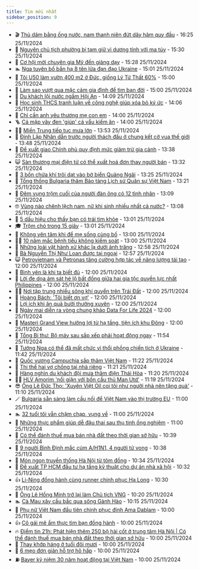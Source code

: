 ```yaml
---
title: Tim mới nhất
sidebar_position: 9
---
```


<!-- vnexpress-tin-moi-nhat:START -->
- 🎬 [Thủ dâm bằng ống nước, nam thanh niên đứt dây hãm quy đầu](https://vnexpress.net/thu-dam-bang-ong-nuoc-nam-thanh-nien-dut-day-ham-quy-dau-4820261.html) - 16:25 25/11/2024
- 🐎 [Nguyên chủ tịch phường bị tạm giữ vì dương tính với ma túy](https://vnexpress.net/nguyen-chu-tich-phuong-bi-tam-giu-vi-duong-tinh-voi-ma-tuy-4820253.html) - 15:30 25/11/2024
- 🦍 [Cơ hội mời chuyên gia Mỹ đến giảng dạy](https://vnexpress.net/co-hoi-moi-chuyen-gia-my-den-giang-day-4818684.html) - 15:28 25/11/2024
- 🏊 [Nga tuyên bố bắn hạ 8 tên lửa đạn đạo Ukraine](https://vnexpress.net/nga-tuyen-bo-ban-ha-8-ten-lua-dan-dao-ukraine-4820274.html) - 15:01 25/11/2024
- 🎊 [Tôi U50 làm vườn 400 m2 ở Đức, giống Lý Tử Thất 60%](https://vnexpress.net/toi-u50-lam-vuon-400-m2-o-duc-giong-ly-tu-that-60-4820224.html) - 15:00 25/11/2024
- 🎃 [Làm sao vượt qua mặc cảm gia đình để tìm bạn đời](https://vnexpress.net/lam-sao-vuot-qua-mac-cam-gia-dinh-de-tim-ban-doi-4820166.html) - 15:00 25/11/2024
- 🧰 [Du khách lội nước ngắm Hội An](https://vnexpress.net/du-khach-loi-nuoc-ngam-hoi-an-4820271.html) - 14:09 25/11/2024
- 🔭 [Học sinh THCS tranh luận về công nghệ giúp xóa bỏ ký ức](https://vnexpress.net/hoc-sinh-thcs-tranh-luan-ve-cong-nghe-giup-xoa-bo-ky-uc-4819841.html) - 14:06 25/11/2024
- 🫶 [Chỉ cần anh yêu thương mẹ con em](https://vnexpress.net/chi-can-anh-yeu-thuong-me-con-em-4820081.html) - 14:00 25/11/2024
- 🪜 [Cá mập vây đen &#39;giúp&#39; cá vẩu kiếm ăn](https://vnexpress.net/ca-map-vay-den-giup-ca-vau-kiem-an-4819884.html) - 14:00 25/11/2024
- 👨‍🏫 [Miền Trung tiếp tục mưa lớn](https://vnexpress.net/mien-trung-tiep-tuc-mua-lon-4820230.html) - 13:53 25/11/2024
- 🎊 [Đinh Lập Nhân dẫn trước người thách đấu ở chung kết cờ vua thế giới](https://vnexpress.net/dinh-lap-nhan-dan-truoc-nguoi-thach-dau-o-chung-ket-co-vua-the-gioi-4820270.html) - 13:48 25/11/2024
- 🎊 [Đề xuất giao Chính phủ quy định mức giảm trừ gia cảnh](https://vnexpress.net/de-xuat-giao-chinh-phu-quy-dinh-muc-giam-tru-gia-canh-4820264.html) - 13:38 25/11/2024
- 😺 [Sàn thương mại điện tử có thể xuất hoá đơn thay người bán](https://vnexpress.net/san-thuong-mai-dien-tu-co-the-xuat-hoa-don-thay-nguoi-ban-4820242.html) - 13:32 25/11/2024
- 🐘 [3 bồn chứa khí trôi dạt vào bờ biển Quảng Ngãi](https://vnexpress.net/3-bon-chua-khi-troi-dat-vao-bo-bien-quang-ngai-4820266.html) - 13:25 25/11/2024
- 🌁 [Tổng thống Bulgaria thăm Bảo tàng Lịch sử Quân sự Việt Nam](https://vnexpress.net/tong-thong-bulgaria-tham-bao-tang-lich-su-quan-su-viet-nam-4820267.html) - 13:21 25/11/2024
- 🐲 [Đêm vụng trộm cuối của người đàn ông có 12 tình nhân](https://vnexpress.net/dem-vung-trom-cuoi-cua-nguoi-dan-ong-co-12-tinh-nhan-4820228.html) - 13:09 25/11/2024
- 🤓 [Vùng nào chênh lệch nam, nữ khi sinh nhiều nhất cả nước?](https://vnexpress.net/vung-nao-chenh-lech-nam-nu-khi-sinh-nhieu-nhat-ca-nuoc-4820237.html) - 13:08 25/11/2024
- 💪 [5 dấu hiệu cho thấy bạn có trái tim khỏe](https://vnexpress.net/5-dau-hieu-cho-thay-ban-co-trai-tim-khoe-4818866.html) - 13:01 25/11/2024
- 🎓 [Trộm chó trong 15 giây](https://vnexpress.net/trom-cho-trong-15-giay-4820233.html) - 13:01 25/11/2024
- 🫣 [Không yên tâm khi để mẹ sống cùng bố](https://vnexpress.net/khong-yen-tam-khi-de-me-song-cung-bo-4818795.html) - 13:00 25/11/2024
- 🧑‍💻 [10 năm mắc bệnh tiểu không kiểm soát](https://vnexpress.net/10-nam-mac-benh-tieu-khong-kiem-soat-4820179.html) - 13:00 25/11/2024
- 🐲 [Những loài vật hành xử khác lạ dưới ánh trăng](https://vnexpress.net/nhung-loai-vat-hanh-xu-khac-la-duoi-anh-trang-4820226.html) - 12:58 25/11/2024
- 🌝 [Bà Nguyễn Thị Như Loan được tại ngoại](https://vnexpress.net/ba-nguyen-thi-nhu-loan-duoc-tai-ngoai-4820260.html) - 12:57 25/11/2024
- 😺 [Petrovietnam và Petronas tăng cường hợp tác về năng lượng tái tạo](https://vnexpress.net/petrovietnam-va-petronas-tang-cuong-hop-tac-ve-nang-luong-tai-tao-4820164.html) - 12:00 25/11/2024
- 🐎 [Bình yên là khi ta biết đủ](https://vnexpress.net/binh-yen-la-khi-ta-biet-du-4819943.html) - 12:00 25/11/2024
- 🎡 [Lời đe dọa ám sát hé lộ bất đồng giữa hai gia tộc quyền lực nhất Philippines](https://vnexpress.net/loi-de-doa-am-sat-he-lo-bat-dong-giua-hai-gia-toc-quyen-luc-nhat-philippines-4819913.html) - 12:00 25/11/2024
- 👨‍🏫 [Nơi tập trung nhiều sông khí quyển trên Trái Đất](https://vnexpress.net/noi-tap-trung-nhieu-song-khi-quyen-tren-trai-dat-4819885.html) - 12:00 25/11/2024
- 🦆 [Hoàng Bách: &#39;Tôi biết ơn vợ&#39;](https://vnexpress.net/hoang-bach-toi-biet-on-vo-4817639.html) - 12:00 25/11/2024
- 🚦 [Lợi ích khi ăn quả bưởi thường xuyên](https://vnexpress.net/loi-ich-khi-an-qua-buoi-thuong-xuyen-4820018.html) - 12:00 25/11/2024
- 💫 [Ngày mai diễn ra vòng chung khảo Data For Life 2024](https://vnexpress.net/ngay-mai-dien-ra-vong-chung-khao-data-for-life-2024-4820014.html) - 12:00 25/11/2024
- 🎉 [Masteri Grand View hưởng lợi từ hạ tầng, tiện ích khu Đông](https://vnexpress.net/masteri-grand-view-huong-loi-tu-ha-tang-tien-ich-khu-dong-4818917.html) - 12:00 25/11/2024
- 🌋 [Tổng Bí thư: Bộ máy sau sắp xếp phải hoạt động ngay](https://vnexpress.net/tong-bi-thu-bo-may-sau-sap-xep-phai-hoat-dong-ngay-4820246.html) - 11:54 25/11/2024
- 🤖 [Tướng Nga có thể đã mất chức vì thổi phồng chiến tích ở Ukraine](https://vnexpress.net/tuong-nga-co-the-da-mat-chuc-vi-thoi-phong-chien-tich-o-ukraine-4820156.html) - 11:42 25/11/2024
- 🦏 [Quốc vương Campuchia sắp thăm Việt Nam](https://vnexpress.net/quoc-vuong-campuchia-sap-tham-viet-nam-4820250.html) - 11:22 25/11/2024
- 🦩 [Thi thể hai vợ chồng tại nhà riêng](https://vnexpress.net/thi-the-hai-vo-chong-tai-nha-rieng-4820254.html) - 11:21 25/11/2024
- 👺 [Hàng nghìn du khách đội mưa thăm điện Thái Hòa](https://vnexpress.net/hang-nghin-du-khach-doi-mua-tham-dien-thai-hoa-4820244.html) - 11:20 25/11/2024
- 🧑‍🏫 [HLV Amorim &#39;nổi giận với bốn cầu thủ Man Utd&#39;](https://vnexpress.net/hlv-amorim-noi-gian-voi-bon-cau-thu-man-utd-4820195.html) - 11:19 25/11/2024
- 😎 [Ông Lê Đức Thọ: &#39;Xuyên Việt Oil coi tôi như người nhà nên tặng quà&#39;](https://vnexpress.net/ong-le-duc-tho-xuyen-viet-oil-coi-toi-nhu-nguoi-nha-nen-tang-qua-4820176.html) - 11:10 25/11/2024
- 🪄 [Bulgaria sẵn sàng làm cầu nối để Việt Nam vào thị trường EU](https://vnexpress.net/bulgaria-san-sang-lam-cau-noi-de-viet-nam-vao-thi-truong-eu-4820212.html) - 11:00 25/11/2024
- 🏊 [32 tuổi tôi vẫn chậm chạp, vụng về](https://vnexpress.net/32-tuoi-toi-van-cham-chap-vung-ve-4819523.html) - 11:00 25/11/2024
- 💃 [Những thực phẩm giúp dễ đậu thai sau thụ tinh ống nghiệm](https://vnexpress.net/nhung-thuc-pham-giup-de-dau-thai-sau-thu-tinh-ong-nghiem-4820105.html) - 11:00 25/11/2024
- 🦆 [Có thể đánh thuế mua bán nhà đất theo thời gian sở hữu](https://vnexpress.net/co-the-danh-thue-mua-ban-nha-dat-theo-thoi-gian-so-huu-4820137.html) - 10:39 25/11/2024
- 🎊 [9 người Bình Định mắc cúm A/H1N1, 4 người tử vong](https://vnexpress.net/9-nguoi-binh-dinh-mac-cum-a-h1pdm-4-nguoi-tu-vong-4820216.html) - 10:38 25/11/2024
- 👺 [Món ngon truyền thống Hà Nội từ tôm đồng](https://vnexpress.net/mon-ngon-truyen-thong-ha-noi-tu-tom-dong-4820188.html) - 10:34 25/11/2024
- 🎡 [Đề xuất TP HCM đầu tư hạ tầng kỹ thuật cho dự án nhà xã hội](https://vnexpress.net/de-xuat-tp-hcm-dau-tu-ha-tang-ky-thuat-cho-du-an-nha-xa-hoi-4820204.html) - 10:32 25/11/2024
- 👍 [Li-Ning đồng hành cùng runner chinh phục Hạ Long](https://vnexpress.net/li-ning-dong-hanh-cung-runner-chinh-phuc-ha-long-4819275.html) - 10:30 25/11/2024
- 🐎 [Ông Lê Hồng Minh trở lại làm Chủ tịch VNG](https://vnexpress.net/ong-le-hong-minh-tro-lai-lam-chu-tich-vng-4820235.html) - 10:20 25/11/2024
- 🏊 [Cà Mau xây cầu bắc qua sông Gành Hào](https://vnexpress.net/ca-mau-xay-cau-bac-qua-song-ganh-hao-4820182.html) - 10:15 25/11/2024
- 🦩 [Phụ nữ Việt Nam đầu tiên chinh phục đỉnh Ama Dablam](https://vnexpress.net/phu-nu-viet-nam-dau-tien-chinh-phuc-dinh-ama-dablam-4820241.html) - 10:00 25/11/2024
- 👍 [Cô gái mê ẩm thực tìm bạn đồng hành](https://vnexpress.net/co-gai-me-am-thuc-tim-ban-dong-hanh-4819942.html) - 10:00 25/11/2024
- 🔥 [Điểm tin 21h: Phát hiện thêm 250 bộ hài cốt ở trung tâm Hà Nội | Có thể đánh thuế mua bán nhà đất theo thời gian sở hữu](https://vnexpress.net/diem-tin-21h-phat-hien-them-250-bo-hai-cot-o-trung-tam-ha-noi-co-the-danh-thue-mua-ban-nha-dat-theo-thoi-gian-so-huu-4820236.html) - 10:00 25/11/2024
- 💄 [Thay khớp háng ở tuổi đôi mươi](https://vnexpress.net/thay-khop-hang-o-tuoi-doi-muoi-4820147.html) - 10:00 25/11/2024
- 🤡 [6 mẹo đơn giản hỗ trợ hô hấp](https://vnexpress.net/6-meo-don-gian-ho-tro-ho-hap-4820106.html) - 10:00 25/11/2024
- ⛽️ [Bayer kỷ niệm 30 năm hoạt động tại Việt Nam](https://vnexpress.net/bayer-ky-niem-30-nam-hoat-dong-tai-viet-nam-4820062.html) - 10:00 25/11/2024<!-- vnexpress-tin-moi-nhat:END -->
